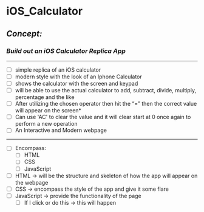# iOS_Calculator
<!-- can have readme preview open as well to see how it will appear -->
<!-- ## this is a sub heading -->
## *Concept:*
### *Build out an iOS Calculator Replica App*
---
- [ ] simple replica of an iOS calculator
- [ ] modern style with the look of an Iphone Calculator
- [ ] shows the calculator with the screen and keypad
- [ ] will be able to use the actual calculator to add, subtract, divide, multiply, percentage and the like
- [ ] After utilizing the chosen operator then hit the “=” then the correct value will appear on the screen*
- [ ] Can use 'AC' to clear the value and it will clear start at 0 once again to perform a new operation
- [ ] An Interactive and Modern webpage
---
- [ ] Encompass: 
    - [ ] HTML 
    - [ ] CSS
    - [ ] JavaScript
- [ ] HTML → will be the structure and skeleton of how the app will appear on the webpage
- [ ] CSS → encompass the style of the app and give it some flare
- [ ] JavaScript → provide the functionality of the page
    - [ ] If I click or do this → this will happen